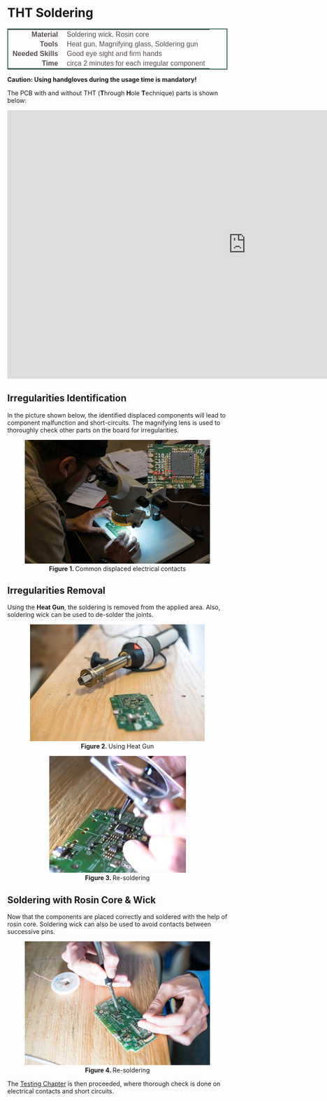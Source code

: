 # THT Soldering

<style type="text/css">
.tg  {border-collapse:collapse;border-spacing:5;border-color:#416960;border-width:2px; border-style:solid;}
.tg td{font-family:Arial, sans-serif;font-size:16px;padding:2px 10px;border-style:solid;border-width:0px;overflow:hidden;word-break:normal;border-color:#bbb;color:#594F4F;}
.tg .tg-rmb8{font-weight:bold;vertical-align:top; text-align:right;}
.tg .tg-rmb9{vertical-align:top}
.tg .tg-yw4l{font-weight:bold;vertical-align:top; text-align:right;}
.tg .tg-yw42{vertical-align:top}
</style>

<table class="tg">
  <tr>
    <td class="tg-yw4l">Material</td>
    <td class="tg-yw42">Soldering wick, Rosin core</td>
  </tr>
  <tr>
    <td class="tg-rmb8">Tools</td>
    <td class="tg-rmb9">Heat gun, Magnifying glass, Soldering gun</td>
  </tr>
  <tr>
    <td class="tg-yw4l">Needed Skills<br></td>
    <td class="tg-yw42">Good eye sight and firm hands</td>
  </tr>
  <tr>
    <td class="tg-rmb8">Time</td>
    <td class="tg-rmb9">circa 2 minutes for each irregular component</td>
  </tr>
</table>

**Caution: Using handgloves during the usage time is mandatory!**

The PCB with and without THT (**T**hrough **H**ole **T**echnique) parts is shown below:

<iframe src="https://h5p.org/h5p/embed/219827" width="1091" height="614" frameborder="0" allowfullscreen="allowfullscreen"></iframe><script src="https://h5p.org/sites/all/modules/h5p/library/js/h5p-resizer.js" charset="UTF-8"></script>

## Irregularities Identification

In the picture shown below, the identified displaced components will lead to component malfunction and short-circuits. The magnifying lens is used to thoroughly check other parts on the board for irregularities.

<figure>
<center>
    <img src="./images/zooming_in_bms.jpg" alt="Common displaced electrical contacts" height="auto" width="auto" />
    <figcaption><b>Figure 1. </b>Common displaced electrical contacts</figcaption>
</center>
</figure>

## Irregularities Removal

Using the **Heat Gun**, the soldering is removed from the applied area. Also, soldering wick can be used to de-solder the joints.

<figure>
<center>
    <img src="./images/heatgun.jpg" alt="Using Heat Gun" height="auto" width="auto" />
    <figcaption><b>Figure 2. </b>Using Heat Gun</figcaption>
</center>
</figure>

<figure>
<center>
    <img src="./images/reseating.jpg" alt="Re-soldering" height="auto" width="auto" />
    <figcaption><b>Figure 3. </b>Re-soldering</figcaption>
</center>
</figure>

## Soldering with Rosin Core & Wick

Now that the components are placed correctly and soldered with the help of rosin core. Soldering wick can also be used to avoid contacts between successive pins.

<figure>
<center>
    <img src="./images/soldering_rosing_core.jpg" alt="Re-soldering" height="auto" width="auto" />
    <figcaption><b>Figure 4. </b>Re-soldering</figcaption>
</center>
</figure>

The [Testing Chapter](visual_check.md) is then proceeded, where thorough check is done on electrical contacts and short circuits.
